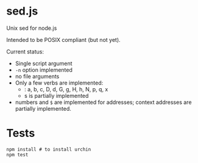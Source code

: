 # sed.js

Unix sed for node.js

Intended to be POSIX compliant (but not yet).

Current status:
 * Single script argument
 * `-n` option implemented
 * no file arguments
 * Only a few verbs are implemented:
   * : a, b, c, D, d, G, g, H, h, N, p, q, x
   * s is partially implemented
 * numbers and `$` are implemented for addresses; context addresses are partially implemented.

# Tests

    npm install # to install urchin
    npm test

